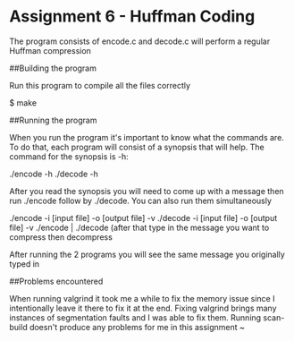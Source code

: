 # Assignment 6 - Huffman Coding

The program consists of encode.c and decode.c will perform a regular Huffman compression

##Building the program

Run this program to compile all the files correctly

$ make

##Running the program

When you run the program it's important to know what the commands are. To do that, each program will consist of a synopsis that will help. The command for the synopsis is -h:

./encode -h
./decode -h

After you read the synopsis you will need to come up with a message then run ./encode follow by ./decode. You can also run them simultaneously

./encode -i [input file] -o [output file] -v
./decode -i [input file] -o [output file] -v
./encode | ./decode (after that type in the message you want to compress then decompress

After running the 2 programs you will see the same message you originally typed in

##Problems encountered

When running valgrind it took me a while to fix the memory issue since I intentionally leave it there to fix it at the end. Fixing valgrind brings many instances of segmentation faults and I was able to fix them. Running scan-build doesn't produce any problems for me in this assignment
~                                                                                                                    
